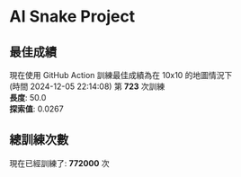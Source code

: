 
# AI Snake Project

## **最佳成績**



























































































現在使用 GitHub Action 訓練最佳成績為在 10x10 的地圖情況下  
(時間 2024-12-05 22:14:08) 第 **723** 次訓練  
**長度**: 50.0  
**探索值**: 0.0267























































































































































































## 總訓練次數
現在已經訓練了: **772000** 次
